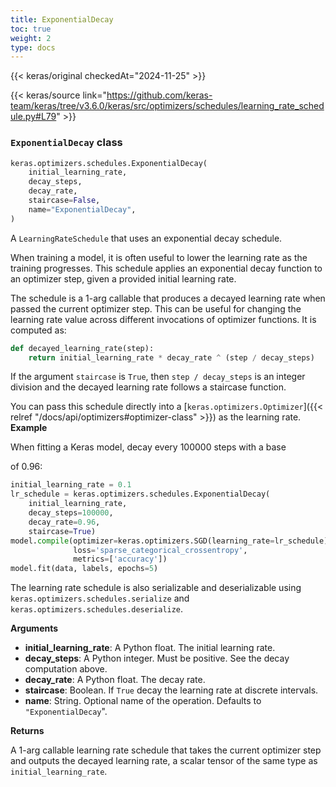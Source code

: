 ```yaml
---
title: ExponentialDecay
toc: true
weight: 2
type: docs
---
```


{{< keras/original checkedAt="2024-11-25" >}}

{{< keras/source link="https://github.com/keras-team/keras/tree/v3.6.0/keras/src/optimizers/schedules/learning_rate_schedule.py#L79" >}}

### `ExponentialDecay` class

```python
keras.optimizers.schedules.ExponentialDecay(
    initial_learning_rate,
    decay_steps,
    decay_rate,
    staircase=False,
    name="ExponentialDecay",
)
```

A `LearningRateSchedule` that uses an exponential decay schedule.

When training a model, it is often useful to lower the learning rate as
the training progresses. This schedule applies an exponential decay function
to an optimizer step, given a provided initial learning rate.

The schedule is a 1-arg callable that produces a decayed learning
rate when passed the current optimizer step. This can be useful for changing
the learning rate value across different invocations of optimizer functions.
It is computed as:

```python
def decayed_learning_rate(step):
    return initial_learning_rate * decay_rate ^ (step / decay_steps)
```

If the argument `staircase` is `True`, then `step / decay_steps` is
an integer division and the decayed learning rate follows a
staircase function.

You can pass this schedule directly into a [`keras.optimizers.Optimizer`]({{< relref "/docs/api/optimizers#optimizer-class" >}})
as the learning rate.
**Example**

When fitting a Keras model, decay every 100000 steps with a base

of 0.96:

```python
initial_learning_rate = 0.1
lr_schedule = keras.optimizers.schedules.ExponentialDecay(
    initial_learning_rate,
    decay_steps=100000,
    decay_rate=0.96,
    staircase=True)
model.compile(optimizer=keras.optimizers.SGD(learning_rate=lr_schedule),
              loss='sparse_categorical_crossentropy',
              metrics=['accuracy'])
model.fit(data, labels, epochs=5)
```

The learning rate schedule is also serializable and deserializable using
`keras.optimizers.schedules.serialize` and
`keras.optimizers.schedules.deserialize`.

**Arguments**

- **initial_learning_rate**: A Python float. The initial learning rate.
- **decay_steps**: A Python integer. Must be positive. See the decay
  computation above.
- **decay_rate**: A Python float. The decay rate.
- **staircase**: Boolean. If `True` decay the learning rate at discrete
  intervals.
- **name**: String. Optional name of the operation. Defaults to
  `"ExponentialDecay`".

**Returns**

A 1-arg callable learning rate schedule that takes the current optimizer
step and outputs the decayed learning rate, a scalar tensor of the
same type as `initial_learning_rate`.
